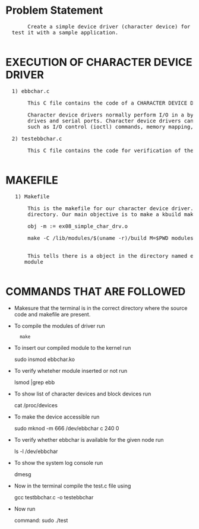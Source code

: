 # Problem Statement
  <pre>
       Create a simple device driver (character device) for the compiled kernel (in Assignment-1) and
  test it with a sample application.
  </pre>
# EXECUTION OF CHARACTER DEVICE DRIVER
  <pre>
  1) ebbchar.c 

       This C file contains the code of a CHARACTER DEVICE DRIVER.

       Character device drivers normally perform I/O in a byte stream. Examples of devices using character drivers include tape 
       drives and serial ports. Character device drivers can also provide additional interfaces not present in block drivers, 
       such as I/O control (ioctl) commands, memory mapping, and device polling.

  2) testebbchar.c

       This C file contains the code for verification of the driver whether it is running or not and also for checking the functionality of the driver.
  </pre>
# MAKEFILE
   <pre>
   1) Makefile

       This is the makefile for our character device driver. This is responsible for building objects, it is our present working 
       directory. Our main objective is to make a kbuild makefile so our makefile code contain a single line command i.e 

       obj -m := ex08_simple_char_drv.o

       make -C /lib/modules/$(uname -r)/build M=$PWD modules


       This tells there is a object in the directory named ebbchar.o and obj-m tells that this object should be built as a 
      module
   </pre>

# COMMANDS THAT ARE FOLLOWED 

* Makesure that the terminal is in the correct directory where the source code and makefile are present.

* To compile the modules of driver run
  
  		make
  
* To insert our compiled module to the kernel run
  
  	sudo insmod ebbchar.ko
  
* To verify wheteher module inserted or not run
  
  	lsmod |grep ebb
  
* To show list of character devices and block devices run
  	
  	cat /proc/devices
  
* To make the device accessible run
  
  	sudo mknod -m 666 /dev/ebbchar c 240 0 
        
* To verify whether ebbchar is available for the given node run
  
   	ls -l /dev/ebbchar
   
* To show the system log console run 
  
  	dmesg
    
* Now in the terminal compile the test.c file using
  
  	gcc testbbchar.c -o testebbchar
   
* Now run
  
	command: sudo ./test
  
